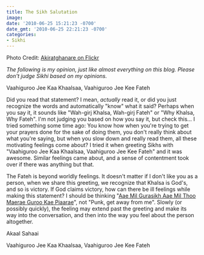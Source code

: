 ```yaml
---
title: The Sikh Salutation
image: 
date: '2010-06-25 15:21:23 -0700'
date_gmt: '2010-06-25 22:21:23 -0700'
categories:
- Sikhi
---
```

<p>Photo Credit: <a href="http://www.flickr.com/photos/28248427@N08/2973711659/" target="_blank">Akiratghanare on Flickr</a></p>
<p><em>The following is my opinion, just like almost everything on this blog. Please don't judge Sikhi based on my opinions.</em></p>
<p>Vaahiguroo Jee Kaa Khaalsaa, Vaahiguroo Jee Kee Fateh</p>
<p>Did you read that statement? I mean, <em>actually</em> read it, or did you just recognize the words and automatically "know" what it said? Perhaps when you say it, it sounds like "Wah-girj Khalsa, Wah-girj Fateh" or "Why Khalsa, Why Fateh". I'm not judging you based on how you say it, but check this… I tried something some time ago: You know how when you're trying to get your prayers done for the sake of doing them, you don't really think about what you're saying, but when you slow down and really read them, all these motivating feelings come about? I tried it when greeting Sikhs with "Vaahiguroo Jee Kaa Khaalsaa, Vaahiguroo Jee Kee Fateh" and it was awesome. Similar feelings came about, and a sense of contentment took over if there was anything but that.</p>
<p>The Fateh is beyond worldly feelings. It doesn't matter if I don't like you as a person, when we share this greeting, we recognize that Khalsa is God's, and so is victory. If God claims victory, how can there be ill feelings while making this statement? I should be thinking "<a title="Come, join with me, O Sikh of the Guru, come and join with me. You are my Guru's Beloved. " href="http://sikhitothemax.com/page.asp?ShabadID=2776" target="_blank">Aae Mil Gurasikh Aae Mil Thoo Maerae Guroo Kae Piaarae</a>", not "Punk, get away from me". Slowly (or possibly quickly), the feeling may extend past the greeting and make its way into the conversation, and then into the way you feel about the person altogether.</p>
<p>Akaal Sahaai</p>
<p>Vaahiguroo Jee Kaa Khaalsaa, Vaahiguroo Jee Kee Fateh</p>
